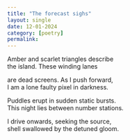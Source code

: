 ```yaml
---
title: "The forecast sighs"
layout: single
date: 12-01-2024
category: [poetry]
permalink:
---
```


Amber and scarlet triangles describe   
the island. These winding lanes

are dead screens. As I push forward,    
I am a lone faulty pixel in darkness. 

Puddles erupt in sudden static bursts.   
This night lies between number stations. 

I drive onwards, seeking the source,   
shell swallowed by the detuned gloom. 